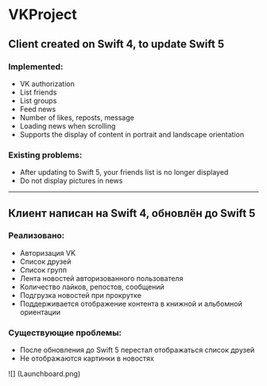 # VKProject

## Client created on Swift 4, to update Swift 5

### Implemented:
- VK authorization
- List friends
- List groups
- Feed news
- Number of likes, reposts, message
- Loading news when scrolling
- Supports the display of content in portrait and landscape orientation

### Existing problems:
- After updating to Swift 5, your friends list is no longer displayed
- Do not display pictures in news

---
## Клиент написан на Swift 4, обновлён до Swift 5

### Реализовано:
- Авторизация VK
- Список друзей
- Список групп
- Лента новостей авторизованного пользователя
- Количество лайков, репостов, сообщений
- Подгрузка новостей при прокрутке
- Поддерживается отображение контента в книжной и альбомной ориентации

### Существующие проблемы:
- После обновления до Swift 5 перестал отображаться список друзей
- Не отображаются картинки в новостях

![] (Launchboard.png) [](News.png)
